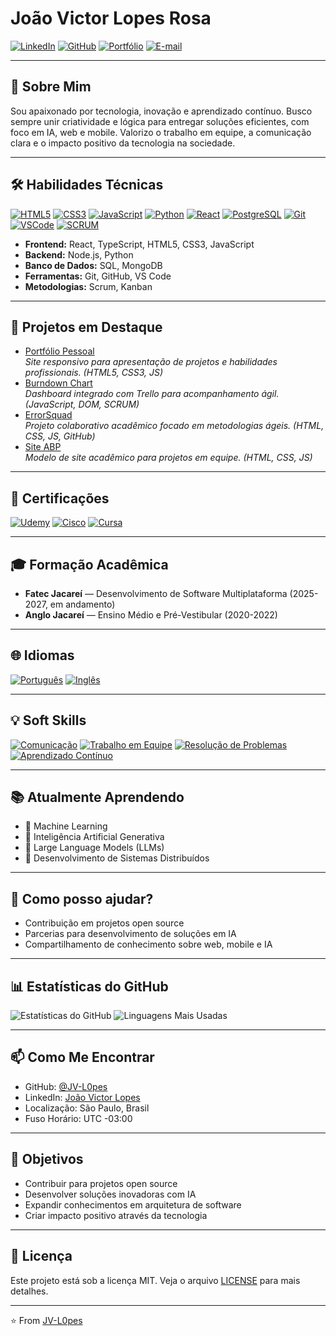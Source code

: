 # João Victor Lopes Rosa

[![LinkedIn](https://img.shields.io/badge/LinkedIn-0077B5?style=flat&logo=linkedin&logoColor=white)](https://linkedin.com/in/joão-victor-lopes-rosa-a7a558363)
[![GitHub](https://img.shields.io/badge/GitHub-181717?style=flat&logo=github&logoColor=white)](https://github.com/JV-L0pes)
[![Portfólio](https://img.shields.io/badge/Portf%C3%B3lio-222222?style=flat&logo=google-chrome&logoColor=white)](https://jv-l0pes.github.io)
[![E-mail](https://img.shields.io/badge/E--mail-joaovlr9@gmail.com-red?style=flat&logo=gmail&logoColor=white)](mailto:joaovlr9@gmail.com)

---

## 🎯 Sobre Mim

Sou apaixonado por tecnologia, inovação e aprendizado contínuo. Busco sempre unir criatividade e lógica para entregar soluções eficientes, com foco em IA, web e mobile. Valorizo o trabalho em equipe, a comunicação clara e o impacto positivo da tecnologia na sociedade.

---

## 🛠️ Habilidades Técnicas

[![HTML5](https://img.shields.io/badge/HTML5-E34F26?style=flat&logo=html5&logoColor=white)]()
[![CSS3](https://img.shields.io/badge/CSS3-1572B6?style=flat&logo=css3&logoColor=white)]()
[![JavaScript](https://img.shields.io/badge/JavaScript-F7DF1E?style=flat&logo=javascript&logoColor=black)]()
[![Python](https://img.shields.io/badge/Python-3776AB?style=flat&logo=python&logoColor=white)]()
[![React](https://img.shields.io/badge/React-20232A?style=flat&logo=react&logoColor=61DAFB)]()
[![PostgreSQL](https://img.shields.io/badge/PostgreSQL-336791?style=flat&logo=postgresql&logoColor=white)]()
[![Git](https://img.shields.io/badge/Git-F05032?style=flat&logo=git&logoColor=white)]()
[![VSCode](https://img.shields.io/badge/VSCode-007ACC?style=flat&logo=visual-studio-code&logoColor=white)]()
[![SCRUM](https://img.shields.io/badge/SCRUM-6DB33F?style=flat&logo=trello&logoColor=white)]()

- **Frontend:** React, TypeScript, HTML5, CSS3, JavaScript
- **Backend:** Node.js, Python
- **Banco de Dados:** SQL, MongoDB
- **Ferramentas:** Git, GitHub, VS Code
- **Metodologias:** Scrum, Kanban

---

## 🚀 Projetos em Destaque

- [Portfólio Pessoal](https://github.com/JV-L0pes/JV-L0pes.github.io)  
  _Site responsivo para apresentação de projetos e habilidades profissionais. (HTML5, CSS3, JS)_
- [Burndown Chart](https://github.com/JV-L0pes/burndown-chart)  
  _Dashboard integrado com Trello para acompanhamento ágil. (JavaScript, DOM, SCRUM)_
- [ErrorSquad](https://github.com/ErrorSquad-ABP)  
  _Projeto colaborativo acadêmico focado em metodologias ágeis. (HTML, CSS, JS, GitHub)_
- [Site ABP](https://github.com/JV-L0pes/site_abp)  
  _Modelo de site acadêmico para projetos em equipe. (HTML, CSS, JS)_

---

## 📜 Certificações

[![Udemy](https://img.shields.io/badge/Udemy-Git%20e%20GitHub-A435F0?style=flat&logo=udemy&logoColor=white)](https://github.com/JV-L0pes/Certificados)
[![Cisco](https://img.shields.io/badge/Cisco-Linux%20Unhatched-1BA0D7?style=flat&logo=cisco&logoColor=white)](https://github.com/JV-L0pes/Certificados)
[![Cursa](https://img.shields.io/badge/Cursa-Git%20Fundamentos-00C4CC?style=flat)](https://github.com/JV-L0pes/Certificados)

---

## 🎓 Formação Acadêmica
- **Fatec Jacareí** — Desenvolvimento de Software Multiplataforma (2025-2027, em andamento)
- **Anglo Jacareí** — Ensino Médio e Pré-Vestibular (2020-2022)

---

## 🌐 Idiomas

[![Português](https://img.shields.io/badge/Portugu%C3%AAs-Nativo-green?style=flat)]()
[![Inglês](https://img.shields.io/badge/Ingl%C3%AAs-Avan%C3%A7ado-blue?style=flat)]()

---

## 💡 Soft Skills

[![Comunicação](https://img.shields.io/badge/Comunica%C3%A7%C3%A3o%20eficaz-FFD700?style=flat)]()
[![Trabalho em Equipe](https://img.shields.io/badge/Trabalho%20em%20Equipe-00BFFF?style=flat)]()
[![Resolução de Problemas](https://img.shields.io/badge/Resolu%C3%A7%C3%A3o%20de%20Problemas-FF69B4?style=flat)]()
[![Aprendizado Contínuo](https://img.shields.io/badge/Aprendizado%20Cont%C3%ADnuo-32CD32?style=flat)]()

---

## 📚 Atualmente Aprendendo
- 🤖 Machine Learning
- 🧠 Inteligência Artificial Generativa
- 📝 Large Language Models (LLMs)
- 🔄 Desenvolvimento de Sistemas Distribuídos

---

## 🤝 Como posso ajudar?
- Contribuição em projetos open source
- Parcerias para desenvolvimento de soluções em IA
- Compartilhamento de conhecimento sobre web, mobile e IA

---

## 📊 Estatísticas do GitHub
![Estatísticas do GitHub](https://github-readme-stats.vercel.app/api?username=JV-L0pes&show_icons=true&theme=radical)
![Linguagens Mais Usadas](https://github-readme-stats.vercel.app/api/top-langs/?username=JV-L0pes&layout=compact&theme=radical)

---

## 📫 Como Me Encontrar
- GitHub: [@JV-L0pes](https://github.com/JV-L0pes)
- LinkedIn: [João Victor Lopes](https://www.linkedin.com/in/jv-l0pes/)
- Localização: São Paulo, Brasil
- Fuso Horário: UTC -03:00

---

## 🎯 Objetivos
- Contribuir para projetos open source
- Desenvolver soluções inovadoras com IA
- Expandir conhecimentos em arquitetura de software
- Criar impacto positivo através da tecnologia

---

## 📝 Licença
Este projeto está sob a licença MIT. Veja o arquivo [LICENSE](LICENSE) para mais detalhes.

---
⭐️ From [JV-L0pes](https://github.com/JV-L0pes)
